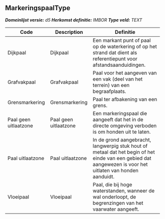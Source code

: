﻿## MarkeringspaalType

*__Domeinlijst versie:__ d5*
*__Herkomst definitie:__ IMBOR*
*__Type veld:__ TEXT*

|__Code__ |__Description__ |__Definitie__	|
|	---	|	---	|   ---	| 
| Dijkpaal | Dijkpaal | Een markant punt of paal op de waterkering of op het strand dat dient als referentiepunt voor afstandsaanduidingen. |
| Grafvakpaal | Grafvakpaal | Paal voor het aangeven van een vak (deel van het terrein) van een begraafplaats. |
| Grensmarkering | Grensmarkering | Paal ter afbakening van een grens. |
| Paal geen uitlaatzone | Paal geen uitlaatzone | Een markeringspaal die aangeeft dat het in de directe omgeving verboden is om honden uit te laten. |
| Paal uitlaatzone | Paal uitlaatzone | In de grond aangebracht, langwerpig stuk hout of metaal dat het begin of het einde van een gebied dat aangewezen is voor het uitlaten van honden aanduidt. |
| Vloeipaal | Vloeipaal | Paal, die bij hoge waterstanden, wanneer de wal onderloopt, de begrenzingen van het vaarwater aangeeft. |
